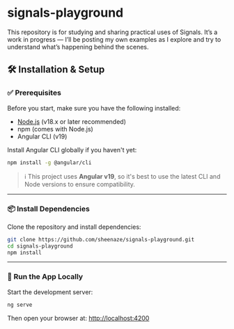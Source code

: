 # signals-playground
This repository is for studying and sharing practical uses of Signals. It’s a work in progress — I’ll be posting my own examples as I explore and try to understand what’s happening behind the scenes.

## 🛠️ Installation & Setup

### ✅ Prerequisites

Before you start, make sure you have the following installed:

- [Node.js](https://nodejs.org/) (v18.x or later recommended)
- npm (comes with Node.js)
- Angular CLI (v19)

Install Angular CLI globally if you haven't yet:

```bash
npm install -g @angular/cli
```

> ℹ️ This project uses **Angular v19**, so it's best to use the latest CLI and Node versions to ensure compatibility.

---

### 📦 Install Dependencies

Clone the repository and install dependencies:

```bash
git clone https://github.com/sheenaze/signals-playground.git
cd signals-playground
npm install
```

---

### 🚀 Run the App Locally

Start the development server:

```bash
ng serve
```

Then open your browser at: [http://localhost:4200](http://localhost:4200)
